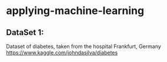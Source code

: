 # applying-machine-learning

## DataSet 1:
Dataset of diabetes, taken from the hospital Frankfurt, Germany https://www.kaggle.com/johndasilva/diabetes 
